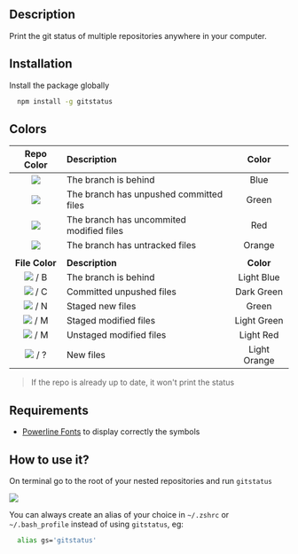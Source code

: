 ## Description

Print the git status of multiple repositories anywhere in your computer.

## Installation

Install the package globally

```Bash
  npm install -g gitstatus
```

## Colors

|              **Repo Color**               | **Description**                          |  **Color**   |
| :---------------------------------------: | :--------------------------------------- | :----------: |
|   ![](https://i.imgur.com/TAebu4h.jpg)    | The branch is behind                     |     Blue     |
|   ![](https://i.imgur.com/B3kfq03.jpg)    | The branch has unpushed committed files  |    Green     |
|   ![](https://i.imgur.com/JI5aw8l.jpg)    | The branch has uncommited modified files |     Red      |
|   ![](https://i.imgur.com/r38u0hX.jpg)    | The branch has untracked files           |    Orange    |
|                                           |                                          |              |
|              **File Color**               | **Description**                          |  **Color**   |
| ![](https://i.imgur.com/6KhjSWg.jpg) / B  | The branch is behind                     |  Light Blue  |
| ![](https://i.imgur.com/B3kfq03.jpg) / C  | Committed unpushed files                 |  Dark Green  |
| ![](https://i.imgur.com/rcyGDhy.jpg) / N  | Staged new files                         |    Green     |
| ![](https://i.imgur.com/5jjjlQp.jpeg) / M | Staged modified files                    | Light Green  |
| ![](https://i.imgur.com/NIkhF98.jpg) / M  | Unstaged modified files                  |  Light Red   |
| ![](https://i.imgur.com/zyvmwjx.jpg) / ?  | New files                                | Light Orange |

> If the repo is already up to date, it won't print the status

## Requirements

- [Powerline Fonts](https://github.com/powerline/fonts) to display correctly the symbols

## How to use it?

On terminal go to the root of your nested repositories and run `gitstatus`

![](https://media.giphy.com/media/0Ij3yFOj4QYKSg5tW8/giphy.gif)

You can always create an alias of your choice in `~/.zshrc` or `~/.bash_profile` instead of using `gitstatus`, eg:

```Bash
  alias gs='gitstatus'
```
